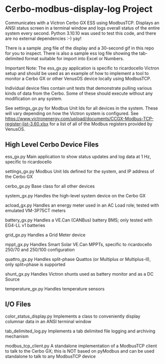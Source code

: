 # Cerbo-modbus-display-log Project

Communicates with a Victron Cerbo GX ESS using ModbusTCP.
Displays an ANSI status screen in a terminal window and logs overall status of the entire system every second.
Python 3.10.10 was used to test this code, and there are no external dependencies :-) yay!

There is a sample .png file of the display and a 30-second gif in this repo for you to inspect.
There is also a sample ess log file showing the tab-delimited format suitable for import into Excel or Numbers.

Important Note: The ess_gx.py application is specific to ricardocello Victron setup and should be used as an example of how to implement a tool to monitor a Cerbo GX or other VenusOS device locally using ModbusTCP.

Individual device files contain unit tests that demonstrate pulling various kinds of data from the Cerbo. Some of these should execute without any modification on any system.

See settings_gx.py for Modbus Unit Ids for all devices in the system. These will vary depending on how the Victron system is configured.
See https://www.victronenergy.com/upload/documents/CCGX-Modbus-TCP-register-list-3.60.xlsx for a list of all of the Modbus registers provided by VenusOS.

## High Level Cerbo Device Files 

ess_gx.py        Main application to show status updates and log data at 1 Hz, specific to ricardocello

settings_gx.py   Modbus Unit Ids defined for the system, and IP address of the Cerbo GX

cerbo_gx.py        Base class for all other devices

system_gx.py       Handles the high-level system device on the Cerbo GX

acload_gx.py       Handles an energy meter used in an AC Load role; tested with emulated VM-3P75CT meters

battery_gx.py      Handles a VE.Can (CANBus) battery BMS; only tested with EG4-LL v1 batteries

grid_gx.py         Handles a Grid Meter device

mppt_gx.py         Handles Smart Solar VE.Can MPPTs, specific to ricardocello 250/70 and 250/100 configuration

quattro_gx.py      Handles split-phase Quattos (or Multiplus or Multiplus-II), only split=phase is supported

shunt_gx.py        Handles Victron shunts used as battery monitor and as a DC Source

temperature_gx.py  Handles temperature sensors

## I/O Files

color_status_display.py   Implements a class to conveniently display columnar data in an ANSI terminal window

tab_delimited_log.py      Implements a tab delimited file logging and archiving mechanism

modbus_tcp_client.py      A standalone implementation of a ModbusTCP client to talk to the Cerbo GX;
                          this is NOT based on pyModbus and can be used standalone to talk to any ModbusTCP device

